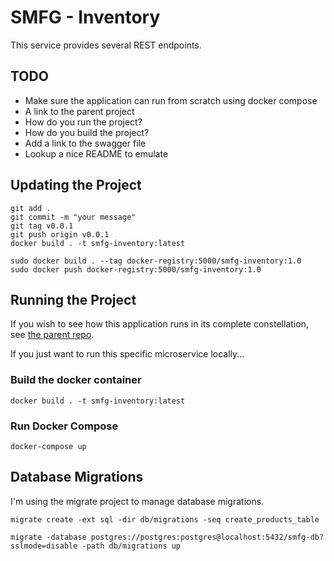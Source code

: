 # SMFG - Inventory

This service provides several REST endpoints.

## TODO 

* Make sure the application can run from scratch using docker compose
* A link to the parent project
* How do you run the project?
* How do you build the project?
* Add a link to the swagger file
* Lookup a nice README to emulate

## Updating the Project 

```shell
git add .
git commit -m "your message"
git tag v0.0.1
git push origin v0.0.1
docker build . -t smfg-inventory:latest
```

```shell
sudo docker build . --tag docker-registry:5000/smfg-inventory:1.0
sudo docker push docker-registry:5000/smfg-inventory:1.0
```

## Running the Project

If you wish to see how this application runs in its complete constellation, see [the parent repo](https://github.com/sksmith/smithmfg).

If you just want to run this specific microservice locally...

### Build the docker container

```shell
docker build . -t smfg-inventory:latest
```

### Run Docker Compose

```shell
docker-compose up
```

## Database Migrations

I'm using the migrate project to manage database migrations.

```shell
migrate create -ext sql -dir db/migrations -seq create_products_table

migrate -database postgres://postgres:postgres@localhost:5432/smfg-db?sslmode=disable -path db/migrations up
```